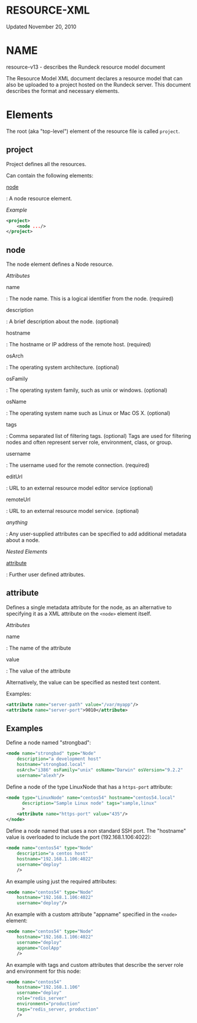 # RESOURCE-XML

Updated November 20, 2010

# NAME

resource-v13 - describes the Rundeck resource model document

The Resource Model XML document declares a resource model that can also be
uploaded to a project hosted on the Rundeck server. This document describes the
format and necessary elements.

# Elements

The root (aka "top-level") element of the resource file is called `project`.

## project

Project defines all the resources.

Can contain the following elements:

[node](#node)

: A node resource element.

_Example_

```xml
<project>
    <node .../>
</project>
```

## node

The node element defines a Node resource.

_Attributes_

name

: The node name. This is a logical identifier from the node. (required)

description

: A brief description about the node. (optional)

hostname

: The hostname or IP address of the remote host. (required)

osArch

: The operating system architecture. (optional)

osFamily

: The operating system family, such as unix or windows. (optional)

osName

: The operating system name such as Linux or Mac OS X. (optional)

tags

: Comma separated list of filtering tags. (optional) Tags are used for filtering nodes and often represent server role, environment, class, or group.

username

: The username used for the remote connection. (required)

editUrl

: URL to an external resource model editor service (optional)

remoteUrl

: URL to an external resource model service. (optional)

_anything_

: Any user-supplied attributes can be specified to add additional metadata about a node.

_Nested Elements_

[attribute](#attribute)

: Further user defined attributes.

## attribute

Defines a single metadata attribute for the node, as an alternative to specifying it as a XML attribute on the `<node>` element itself.

_Attributes_

name

: The name of the attribute

value

: The value of the attribute

Alternatively, the value can be specified as nested text content.

Examples:

```xml
<attribute name="server-path" value="/var/myapp"/>
<attribute name="server-port">9010</attribute>
```

## Examples

Define a node named "strongbad":

```xml
<node name="strongbad" type="Node"
    description="a development host"
    hostname="strongbad.local"
    osArch="i386" osFamily="unix" osName="Darwin" osVersion="9.2.2"
    username="alexh"/>
```

Define a node of the type LinuxNode that has a `https-port` attribute:

```xml
<node type="LinuxNode" name="centos54" hostname="centos54.local"
      description="Sample Linux node" tags="sample,linux"
      >
    <attribute name="https-port" value="435"/>
</node>
```

Define a node named that uses a non standard SSH port. The "hostname"
value is overloaded to include the port (192.168.1.106:4022):

```xml
<node name="centos54" type="Node"
    description="a centos host"
    hostname="192.168.1.106:4022"
    username="deploy"
    />
```

An example using just the required attributes:

```xml
<node name="centos54" type="Node"
    hostname="192.168.1.106:4022"
    username="deploy"/>
```

An example with a custom attribute "appname" specified in the `<node>` element:

```xml
<node name="centos54" type="Node"
    hostname="192.168.1.106:4022"
    username="deploy"
    appname="CoolApp"
    />
```

An example with tags and custom attributes that describe the server role and environment for this node:

```xml
<node name="centos54"
    hostname="192.168.1.106"
    username="deploy"
    role="redis_server"
    environment="production"
    tags="redis_server, production"
    />
```

